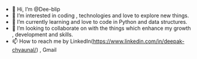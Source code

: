 - 👋 Hi, I’m @Dee-blip
- 👀 I’m interested in coding , technologies and love to explore new things.
- 🌱 I’m currently learning and love to code in Python and data structures.
- 💞️ I’m looking to collaborate on with the things which enhance my growth , development and skills.
- 📫 How to reach me by LinkedIn(https://www.linkedin.com/in/deepak-chyaunal/) , Gmail

<!---
Dee-blip/Dee-blip is a ✨ special ✨ repository because its `README.md` (this file) appears on your GitHub profile.
You can click the Preview link to take a look at your changes.
--->
